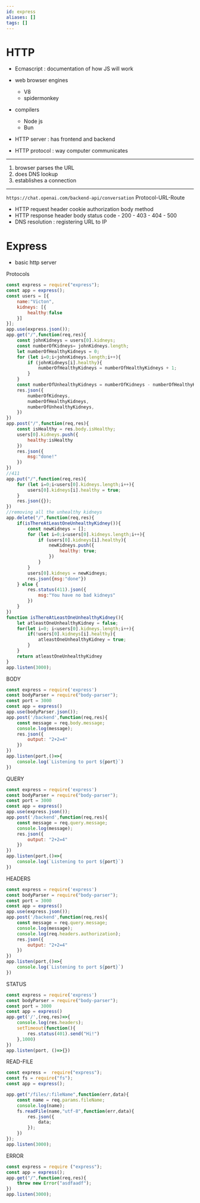 ```yaml
---
id: express
aliases: []
tags: []
---
```


# HTTP
- Ecmascript : documentation of how JS will work
- web browser engines
    - V8
    - spidermonkey
- compilers
    - Node js
    - Bun

- HTTP server : has frontend and backend
- HTTP protocol : way computer communicates
----
1. browser parses the URL
2. does DNS lookup
3. establishes a connection

----
`https://chat.openai.com/backend-api/conversation`
Protocol-URL-Route
- HTTP request
    header
        cookie
        authorization
    body
    method
- HTTP response
    header
    body
    status code
        - 200
        - 403
        - 404
        - 500
- DNS resolution : registering URL to IP

# Express
- basic http server

Protocols
```javascript
const express = require("express");
const app = express();
const users = [{
    name:"Victon",
    kidneys: [{
        healthy:false
    }]
}];
app.use(express.json());
app.get("/",function(req,res){
    const johnKidneys = users[0].kidneys;
    const numberOfKidneys= johnKidneys.length;
    let numberOfHealthyKidneys = 0;
    for (let i=0;i<johnKidneys.length;i++){
        if (johnKidneys[i].healthy){
            numberOfHealthyKidneys = numberOfHealthyKidneys + 1;
        }
    }
    const numberOfUnhealthyKidneys = numberOfKidneys - numberOfHealthyKidneys;
    res.json({
        numberOfKidneys,
        numberOfHealthyKidneys,
        numberOfUnhealthyKidneys,
    })
})
app.post("/",function(req,res){
    const isHealthy = res.body.isHealthy;
    users[0].kidneys.push({
        healthy:isHealthy
    })
    res.json({
        msg:"done!"
    })
})
//411
app.put("/",function(req,res){
    for (let i=0;i<users[0].kidneys.length;i++){
        users[0].kidneys[i].healthy = true;
    }
    res.json({});
})
//removing all the unhealthy kidneys
app.delete("/",function(req,res){
    if(isThereAtLeastOneUnhealthyKidney()){
        const newKidneys = [];
        for (let i=0;i<users[0].kidneys.length;i++){
            if (users[0].kidneys[i].healthy){
                newKidneys.push({
                    healthy: true;
                })
            }
        }
        users[0].kidneys = newKidneys;
        res.json({msg:"done"})
    } else {
        res.status(411).json({
            msg:"You have no bad kidneys"
        })
    }
})
function isThereAtLeastOneUnhealthyKidney(){
    let atleastOneUnhealthyKidney = false;
    for(let i=0; i<users[0].kidneys.length;i++){
        if(!users[0].kidneys[i].healthy){
            atleastOneUnhealthyKidney = true;
        }
    }
    return atleastOneUnhealthyKidney
}
app.listen(3000);
```

BODY
```javascript
const express = require('express')
const bodyParser = require("body-parser");
const port = 3000
const app = express()
app.use(bodyParser.json());
app.post('/backend',function(req,res){
    const message = req.body.message;
    console.log(message);
    res.json({
        output: "2+2=4"
    })
})
app.listen(port,()=>{
    console.log(`Listening to port ${port}`)
})
```

QUERY

```javascript
const express = require('express')
const bodyParser = require("body-parser");
const port = 3000
const app = express()
app.use(express.json());
app.post('/backend',function(req,res){
    const message = req.query.message;
    console.log(message);
    res.json({
        output: "2+2=4"
    })
})
app.listen(port,()=>{
    console.log(`Listening to port ${port}`)
})
```

HEADERS
```javascript
const express = require('express')
const bodyParser = require("body-parser");
const port = 3000
const app = express()
app.use(express.json());
app.post('/backend',function(req,res){
    const message = req.query.message;
    console.log(message);
    console.log(req.headers.authorization);
    res.json({
        output: "2+2=4"
    })
})
app.listen(port,()=>{
    console.log(`Listening to port ${port}`)
})
```

STATUS
```javascript
const express = require('express')
const bodyParser = require("body-parser");
const port = 3000
const app = express()
app.get('/',(req,res)=>{
    console.log(res.headers);
    setTimeout(function(){
        res.status(401).send("Hi!")
    },1000)
})
app.listen(port, ()=>{})
```

READ-FILE
```javascript
const express =  require("express");
const fs = require("fs");
const app = express();

app.get("/files/:fileName",function(err,data){
    const name = req.params.fileName;
    console.log(name);
    fs.readFile(name,"utf-8",function(err,data){
        res.json({
            data;
        });
    })
});
app.listen(3000);
```

ERROR
```javascript
const express = require ("express");
const app = express();
app.get("/",function(req,res){
    throw new Error("asdfaadf");
})
app.listen(3000);
```
